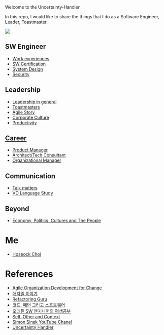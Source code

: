 Welcome to the Uncertainty-Handler 

In this repo, I would like to share the things that I do as a Software Engineer, Leader, Toastmaster.

![](https://github.com/seock04/Uncertainty-Handler/blob/master/Resources/Screenshot_20200413-140757_Samsung%20Internet.jpg)

## SW Engineer 
* [Work experiences](https://github.com/seock04/Uncertainty-Handler/wiki/Work-Experiences)
* [SW Certification](https://github.com/seock04/Uncertainty-Handler/wiki/Samsung-Software-Certification)
* [System Design](https://github.com/seock04/Uncertainty-Handler/wiki/System-Design)
* [Security](https://github.com/seock04/Uncertainty-Handler/wiki/Security)

## Leadership
* [Leadership in general](https://github.com/seock04/Uncertainty-Handler/wiki/Leadership-in-General)
* [Toastmasters](https://github.com/seock04/Uncertainty-Handler/wiki/Leader,-Public-Speaker-as-Toastmaster)
* [Agile Story](https://github.com/seock04/Uncertainty-Handler/wiki/Agile-Story)
* [Corporate Culture](https://github.com/seock04/Uncertainty-Handler/wiki/Corporate-Culture)
* [Productivity](https://github.com/seock04/Uncertainty-Handler/wiki/Productivity)

## [Career](https://github.com/seock04/Uncertainty-Handler/wiki/Career-in-general)
* [Product Manager](https://github.com/seock04/Uncertainty-Handler/wiki/Product-Manager)
* [Architect/Tech Consultant](https://github.com/seock04/Uncertainty-Handler/wiki/SW-Architect-or-Tech-Consultant)
* [Organizational Manager](https://github.com/seock04/Uncertainty-Handler/wiki/Organizational-Manager)

## Communication
* [Talk matters](https://github.com/seock04/Uncertainty-Handler/wiki/Talk-matters,-Thursday-with-Hoseock)
* [VD Language Study](https://github.com/seock04/Uncertainty-Handler/wiki/VD-Language-Study)

## Beyond
* [Economy, Politics, Cultures and The People](https://github.com/seock04/Uncertainty-Handler/wiki/Economy,-Politics,-Cultures-and-the-People)

# Me
* [Hoseock Choi](https://github.com/seock04/Uncertainty-Handler/wiki/Hoseock-Choi)

# References
* [Agile Organization Development for Change](http://agile-od.net)
* [애자일 이야기](http://agile.egloos.com/)
* [Refactoring Guru](https://refactoring.guru/)
* [코드, 패턴 그리고 소프트웨어 ](https://wikidocs.net/book/55)
* [오래된 SW 엔지니어의 평생공부](https://technical-leader.tistory.com/)
* [Self, Other and Context](https://selfothercontext.com/)
* [Simon Sinek YouTube Chanel](https://www.youtube.com/user/SimonSinek/featured)
* [Uncertainty Handler](https://hoseockchoi.wordpress.com/)
